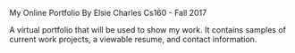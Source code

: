My Online Portfolio
By Elsie Charles
Cs160 - Fall 2017

A virtual portfolio that will be used to show my work. It contains samples of current work projects, a viewable resume, and contact information.

